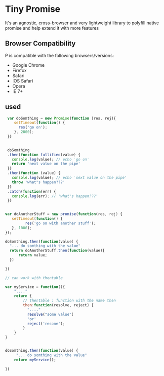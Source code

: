 # Tiny Promise
It's an agnostic, cross-browser and very lightweight library to polyfill native promise and help extend it with more features 

## Browser Compatibility
P is compatible with the following browsers/versions:
* Google Chrome
* Firefox
* Safari
* IOS Safari
* Opera
* IE 7+

## used
```javascript
 var doSomthing = new Promise(function (res, rej){
    setTimeout(function() {
      res('go on');
    }, 2000);
 })
```

```javascript
 
 doSomthing
 .then(function fullified(value) {
   console.log(value); // echo 'go on'
   return 'next value on the pipe'
 })
 .then(function (value) {
   console.log(value); // echo 'next value on the pipe'
   throw 'what"s happen???'
 })
 .catch(function(err) {
   console.log(err); // 'what"s happen???'
 })
 
```

```javascript
var doAnotherStuff = new promise(function(res, rej) {
   setTimeout(function() {
         res('go on with another stuff');
   }, 1000);
}); 

doSomthing.then(function(value) {   
  "... do somthing with the value"
  return doAnotherStuff.then(function(value){
      return value;
  })
  
}) 
```

```javascript
// can work with thentable

var myService = function(){
    "...."
    return {
        // thentable : function with the name then
        then:function(resolve, reject) {  
          "...."
          resolve("some value")
          'or'
          reject('resone');
        }
    }
}


doSomthing.then(function(value) {   
     "... do somthing with the value"
    return myService();
    
})

```

